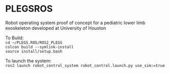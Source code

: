 # PLEGSROS
 Robot operating system proof of concept for a pediatric lower limb exoskeleton developed at University of Houston  
 
To Build:  
`cd ~/PLEGS.ROS/ROS2_PLEGS`  
`colcon build --symlink-install`  
`source install/setup.bash`  

To launch the system:  
`ros2 launch robot_control_system robot_control.launch.py use_sim:=true`  





